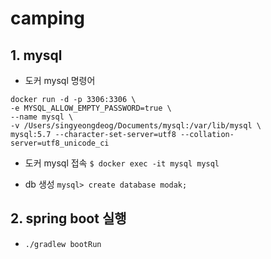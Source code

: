 # camping


## 1. mysql 
- 도커 mysql 명령어 
```
docker run -d -p 3306:3306 \
-e MYSQL_ALLOW_EMPTY_PASSWORD=true \
--name mysql \
-v /Users/singyeongdeog/Documents/mysql:/var/lib/mysql \
mysql:5.7 --character-set-server=utf8 --collation-server=utf8_unicode_ci 
```
 
- 도커 mysql 접속
`$ docker exec -it mysql mysql`

- db 생성
`mysql> create database modak;`
      
## 2. spring boot 실행
- `./gradlew bootRun`